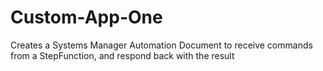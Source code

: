 # Custom-App-One
Creates a Systems Manager Automation Document to receive commands from a StepFunction, and respond back with the result